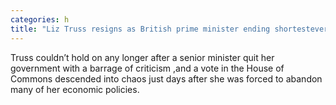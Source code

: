 ```yaml
---
categories: h
title: "Liz Truss resigns as British prime minister ending shortestever term amid economic and political chaos"
---
```

Truss couldn’t hold on any longer after a senior minister quit her government with a barrage of criticism ,and a vote in the House of Commons descended into chaos just days after she was forced to abandon many of her economic policies.